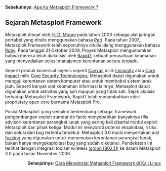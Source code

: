 <p align="left"><b>Sebelumnya</b>: <a href="https://github.com/fixploit03/Belajar-Metasploit/blob/main/resource/Apa%20Itu%20Metasploit%20Framework.md">Apa itu Metasploit Framework ?</a></p>

## Sejarah Metasploit Framework 

Metasploit dibuat oleh [H. D. Moore](https://en.m.wikipedia.org/wiki/H._D._Moore) pada tahun 2003 sebagai alat jaringan portabel yang ditulis menggunakan bahasa [Perl](https://en.m.wikipedia.org/wiki/Perl). Pada tahun 2007, Metasploit Framework telah sepenuhnya ditulis ulang menggunakan bahasa [Ruby](https://en.m.wikipedia.org/wiki/Ruby_(programming_language)). Pada tanggal 21 Oktober 2009, Proyek Metasploit mengumumkan bahwa mereka telah diakuisisi oleh [Rapid7](https://www.rapid7.com/), sebuah perusahaan keamanan yang menyediakan solusi manajemen kerentanan secara terpadu.

Seperti produk komersial sejenis seperti [Canvas](https://www.e-spincorp.com/canvas-product-overview/#:~:text=Launching%20client%20side%20exploits%20is,process%20that%20has%20been%20exploited.&text=On%20top%20of%20standard%20per,as%20early%20phase%20as%20possible.) milik [Immunity](https://www.e-spincorp.com/immunity/) atau [Core Impact](https://www.coresecurity.com/products/core-impact) milik [Core Security Technologies](https://www.coresecurity.com/), Metasploit dapat digunakan untuk menguji kerentanan sistem komputer atau untuk membobol sistem jarak jauh. Seperti banyak alat keamanan informasi lainnya, Metasploit dapat digunakan untuk aktivitas yang sah maupun yang tidak sah. Sejak akuisisi terhadap Metasploit Framework, Rapid7 telah menambahkan edisi proprietary open core bernama Metasploit Pro.

Posisi Metasploit yang semakin berkembang sebagai framework pengembangan exploit standar de facto menyebabkan banyaknya rilis advisori kerentanan perangkat lunak yang sering kali disertai modul exploit Metasploit dari pihak ketiga. Modul ini menyoroti potensi eksploitasi, risiko, dan solusi dari bug tertentu tersebut. Metasploit 3.0 mulai menyertakan alat [fuzzing](https://en.m.wikipedia.org/wiki/Fuzzing) yang digunakan untuk menemukan kerentanan perangkat lunak, bukan hanya mengeksploitasi bug yang sudah diketahui. Pendekatan ini terlihat dengan integrasi toolset wireless [lorcon (802.11)](https://en.m.wikipedia.org/wiki/Lorcon) ke dalam Metasploit 3.0 pada bulan November 2006.

<p align="right"><b>Selanjutnya</b>: <a href="https://github.com/fixploit03/Belajar-Metasploit/blob/main/resource/Cara%20Menginstal%20Metasploit%20Framework%20di%20Kali%20Linux.md?plain=1">Cara Menginstal Metasploit Framework di Kali Linux</a></p>
